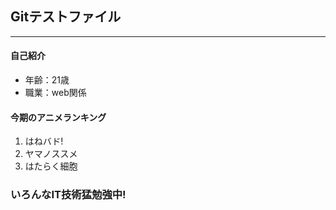 ## Gitテストファイル

---

#### 自己紹介

* 年齢：21歳
* 職業：web関係

#### 今期のアニメランキング

1. はねバド!
2. ヤマノススメ
3. はたらく細胞

### いろんなIT技術猛勉強中!